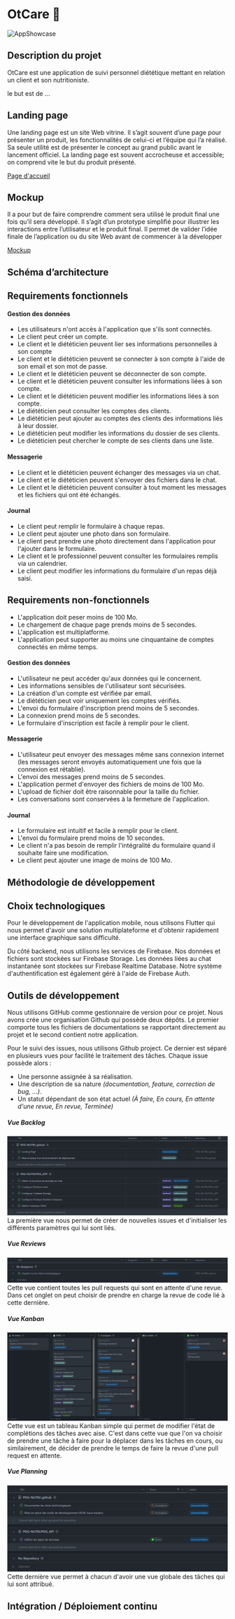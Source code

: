 # OtCare 🥕
![AppShowcase](https://user-images.githubusercontent.com/43602144/186602869-d86c7472-8f58-4fb7-aef1-87b7a6f32da9.jpg)

## Description du projet

OtCare est une application de suivi personnel diététique mettant en relation un client et son nutritioniste.

le but est de ...

## Landing page

Une landing page est un site Web vitrine. Il s’agit souvent d’une page pour présenter un produit, les fonctionnalités de celui-ci et l’équipe qui l’a réalisé. Sa seule utilité est de présenter le concept au grand public avant le lancement officiel. La landing page est souvent accrocheuse et accessible; on comprend vite le but du produit présenté.

[Page d'accueil](https://github.com/PDG-NUTRI)

## Mockup

Il a pour but de faire comprendre comment sera utilisé le produit final une fois qu’il sera développé. Il s’agit d’un prototype simplifié pour illustrer les interactions entre l’utilisateur et le produit final. Il permet de valider l’idée finale de l’application ou du site Web avant de commencer à la développer

[Mockup](https://www.figma.com/file/0gbE9gDHY1h7Hnc1fviPDz/PDG-Nutri?node-id=0%3A1)

## Schéma d’architecture

## Requirements fonctionnels
#### Gestion des données
* Les utilisateurs n'ont accès à l'application que s'ils sont connectés.
* Le client peut créer un compte.
* Le client et le diététicien peuvent lier ses informations personnelles à son compte
* Le client et le diététicien peuvent se connecter à son compte à l'aide de son email et son mot de passe.
* Le client et le diététicien peuvent se déconnecter de son compte.
* Le client et le diététicien peuvent consulter les informations liées à son compte.
* Le client et le diététicien peuvent modifier les informations liées à son compte.
* Le diététicien peut consulter les comptes des clients.
* Le diététicien peut ajouter au comptes des clients des informations liés à leur dossier.
* Le diététicien peut modifier les informations du dossier de ses clients.
* Le diététicien peut chercher le compte de ses clients dans une liste.
#### Messagerie
* Le client et le diététicien peuvent échanger des messages via un chat.
* Le client et le diététicien peuvent s'envoyer des fichiers dans le chat.
* Le client et le diététicien peuvent consulter à tout moment les messages et les fichiers qui ont été échangés.
#### Journal
* Le client peut remplir le formulaire à chaque repas.
* Le client peut ajouter une photo dans son formulaire.
* Le client peut prendre une photo directement dans l'application pour l'ajouter dans le formulaire.
* Le client et le professionnel peuvent consulter les formulaires remplis via un calendrier.
* Le client peut modifier les informations du formulaire d'un repas déjà saisi.
## Requirements non-fonctionnels
* L'application doit peser moins de 100 Mo.
* Le chargement de chaque page prends moins de 5 secondes.
* L'application est multiplatforme.
* L'application peut supporter au moins une cinquantaine de comptes connectés en même temps.
#### Gestion des données
* L'utilisateur ne peut accéder qu'aux données qui le concernent.
* Les informations sensibles de l'utilisateur sont sécurisées.
* La création d'un compte est vérifiée par email.
* Le diététicien peut voir uniquement les comptes vérifiés.
* L'envoi du formulaire d'inscription prend moins de 5 secondes.
* La connexion prend moins de 5 secondes.
* Le formulaire d'inscription est facile à remplir pour le client.
#### Messagerie
* L'utilisateur peut envoyer des messages même sans connexion internet (les messages seront envoyés automatiquement une fois que la connexion est rétablie).
* L'envoi des messages prend moins de 5 secondes.
* L'application permet d'envoyer des fichiers de moins de 100 Mo.
* L'upload de fichier doit être raisonnable pour la taille du fichier.
* Les conversations sont conservées à la fermeture de l'application.
#### Journal
* Le formulaire est intuitif et facile à remplir pour le client.
* L'envoi du formulaire prend moins de 10 secondes.
* Le client n'a pas besoin de remplir l'intégralité du formulaire quand il souhaite faire une modification.
* Le client peut ajouter une image de moins de 100 Mo.
## Méthodologie de développement

## Choix technologiques
Pour le développement de l'application mobile, nous utilisons Flutter qui nous permet d'avoir une solution multiplateforme et d'obtenir rapidement une interface graphique sans difficulté.

Du côté backend, nous utilisons les services de Firebase. Nos données et fichiers sont stockées sur Firebase Storage. Les données liées au chat instantanée sont stockées sur Firebase Realtime Database. Notre système d'authentification est également géré à l'aide de Firebase Auth.
## Outils de développement
Nous utilisons GitHub comme gestionnaire de version pour ce projet. Nous avons crée une organisation Github qui possède deux dépôts. Le premier comporte tous les fichiers de documentations se rapportant directement au projet et le second contient notre application.

Pour le suivi des issues, nous utilisons Github project. Ce dernier est séparé en plusieurs vues pour facilité le traitement des tâches. Chaque issue possède alors : 
* Une personne assignée à sa réalisation.
* Une description de sa nature *(documentation, feature, correction de bug, ...)*.
* Un statut dépendant de son état actuel *(À faire, En cours, En attente d'une revue, En revue, Terminée)*
##### Vue Backlog
![backlog](./img/backlog.png)
La première vue nous permet de créer de nouvelles issues et d'initialiser les différents paramètres qui lui sont liés.
##### Vue Reviews
![reviews](./img/reviews.png)
Cette vue contient toutes les pull requests qui sont en attente d'une revue. Dans cet onglet on peut choisir de prendre en charge la revue de code lié à cette dernière.
##### Vue Kanban
![kanban](./img/kanban.png)
Cette vue est un tableau Kanban simple qui permet de modifier l'état de complétions des tâches avec aise. C'est dans cette vue que l'on va choisir de prendre une tâche à faire pour la déplacer dans les tâches en cours, ou similairement, de décider de prendre le temps de faire la revue d'une pull request en attente.
##### Vue Planning
![planning](./img/planning.png)
Cette dernière vue permet à chacun d'avoir une vue globale des tâches qui lui sont attribué.
## Intégration / Déploiement continu
